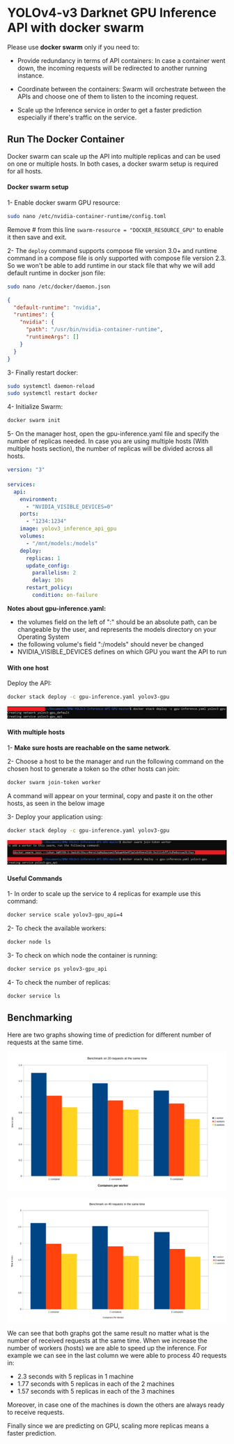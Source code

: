 # YOLOv4-v3 Darknet GPU Inference API with docker swarm

Please use **docker swarm** only if you need to:

* Provide redundancy in terms of API containers: In case a container went down, the incoming requests will be redirected to another running instance.

* Coordinate between the containers: Swarm will orchestrate between the APIs and choose one of them to listen to the incoming request.

* Scale up the Inference service in order to get a faster prediction especially if there's traffic on the service.

## Run The Docker Container

Docker swarm can scale up the API into multiple replicas and can be used on one or multiple hosts. In both cases, a docker swarm setup is required for all hosts.

#### Docker swarm setup

1- Enable docker swarm GPU resource:

```sh
sudo nano /etc/nvidia-container-runtime/config.toml
```

Remove # from this line `swarm-resource = "DOCKER_RESOURCE_GPU"` to enable it then save and exit.

2- The `deploy` command supports compose file version 3.0+ and runtime command in a compose file is only supported with compose file version 2.3. So we won't be able to add runtime in our stack file that why we will add default runtime in docker json file:

```sh 
sudo nano /etc/docker/daemon.json
```

```json
{
  "default-runtime": "nvidia",
  "runtimes": {
    "nvidia": {
      "path": "/usr/bin/nvidia-container-runtime",
      "runtimeArgs": []
    }
  }
}
```

3- Finally restart docker:

```sh
sudo systemctl daemon-reload
sudo systemctl restart docker
```

4- Initialize Swarm:

```sh 
docker swarm init
```

5- On the manager host, open the gpu-inference.yaml file and specify the number of replicas needed. In case you are using multiple hosts (With multiple hosts section), the number of replicas will be divided across all hosts.

```yaml
version: "3"

services:
  api:
    environment:
      - "NVIDIA_VISIBLE_DEVICES=0"
    ports:
      - "1234:1234"
    image: yolov3_inference_api_gpu
    volumes:
      - "/mnt/models:/models"
    deploy:
      replicas: 1
      update_config:
        parallelism: 2
        delay: 10s
      restart_policy:
        condition: on-failure
```

**Notes about gpu-inference.yaml:**

* the volumes field on the left of ":" should be an absolute path, can be changeable by the user, and represents the models directory on your Operating System
* the following volume's field ":/models" should never be changed
* NVIDIA_VISIBLE_DEVICES defines on which GPU you want the API to run

#### With one host

Deploy the API:

```sh
docker stack deploy -c gpu-inference.yaml yolov3-gpu
```

![onehost](./docs/yologpu.png)

#### With multiple hosts

1- **Make sure hosts are reachable on the same network**. 

2- Choose a host to be the manager and run the following command on the chosen host to generate a token so the other hosts can join:

```sh
docker swarm join-token worker
```

A command will appear on your terminal, copy and paste it on the other hosts, as seen in the below image

3- Deploy your application using:

```sh 
docker stack deploy -c gpu-inference.yaml yolov3-gpu
```

![multhost](./docs/yologpu2.png)

#### Useful Commands

1- In order to scale up the service to 4 replicas for example use this command:

```sh
docker service scale yolov3-gpu_api=4
```

2- To check the available workers:

```sh
docker node ls
```

3- To check on which node the container is running:

```sh
docker service ps yolov3-gpu_api
```

4- To check the number of replicas:

```sh
docker service ls
```

## Benchmarking

Here are two graphs showing time of prediction for different number of requests at the same time.


![GPU 20 req](./docs/GPU20req.png)


![GPU 40 req](./docs/GPU40req.png)


We can see that both graphs got the same result no matter what is the number of received requests at the same time. When we increase the number of workers (hosts) we are able to speed up the inference. For example we can see in the last column we were able to process 40 requests in:

- 2.3 seconds with 5 replicas in 1 machine
- 1.77 seconds with 5 replicas in each of the 2 machines
- 1.57 seconds with 5 replicas in each of the 3 machines

Moreover, in case one of the machines is down the others are always ready to receive requests.

Finally since we are predicting on GPU, scaling more replicas means a faster prediction.

